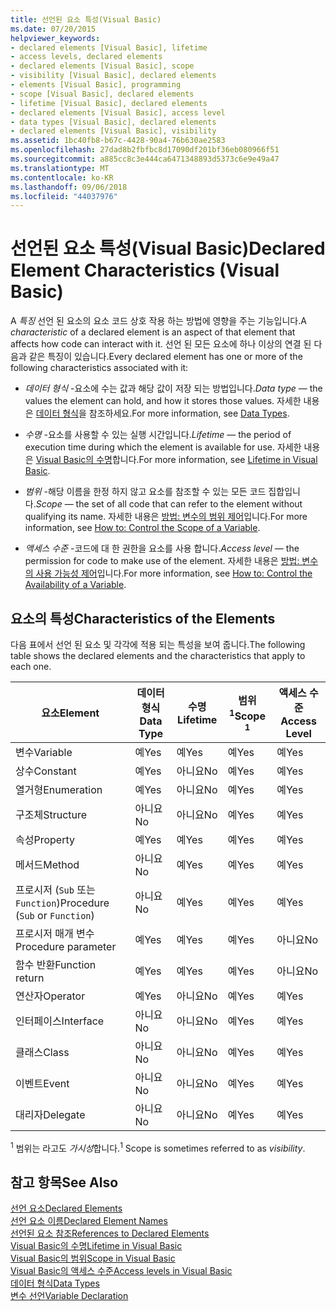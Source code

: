 ```yaml
---
title: 선언된 요소 특성(Visual Basic)
ms.date: 07/20/2015
helpviewer_keywords:
- declared elements [Visual Basic], lifetime
- access levels, declared elements
- declared elements [Visual Basic], scope
- visibility [Visual Basic], declared elements
- elements [Visual Basic], programming
- scope [Visual Basic], declared elements
- lifetime [Visual Basic], declared elements
- declared elements [Visual Basic], access level
- data types [Visual Basic], declared elements
- declared elements [Visual Basic], visibility
ms.assetid: 1bc40fb8-b67c-4428-90a4-76b630ae2583
ms.openlocfilehash: 27dad8b2fbfbc8d17090df201bf36eb080966f51
ms.sourcegitcommit: a885cc8c3e444ca6471348893d5373c6e9e49a47
ms.translationtype: MT
ms.contentlocale: ko-KR
ms.lasthandoff: 09/06/2018
ms.locfileid: "44037976"
---
```

# <a name="declared-element-characteristics-visual-basic"></a><span data-ttu-id="61655-102">선언된 요소 특성(Visual Basic)</span><span class="sxs-lookup"><span data-stu-id="61655-102">Declared Element Characteristics (Visual Basic)</span></span>
<span data-ttu-id="61655-103">A *특징* 선언 된 요소의 요소 코드 상호 작용 하는 방법에 영향을 주는 기능입니다.</span><span class="sxs-lookup"><span data-stu-id="61655-103">A *characteristic* of a declared element is an aspect of that element that affects how code can interact with it.</span></span> <span data-ttu-id="61655-104">선언 된 모든 요소에 하나 이상의 연결 된 다음과 같은 특징이 있습니다.</span><span class="sxs-lookup"><span data-stu-id="61655-104">Every declared element has one or more of the following characteristics associated with it:</span></span>  
  
-   <span data-ttu-id="61655-105">*데이터 형식* -요소에 수는 값과 해당 값이 저장 되는 방법입니다.</span><span class="sxs-lookup"><span data-stu-id="61655-105">*Data type* — the values the element can hold, and how it stores those values.</span></span> <span data-ttu-id="61655-106">자세한 내용은 [데이터 형식](../../../../visual-basic/language-reference/data-types/index.md)을 참조하세요.</span><span class="sxs-lookup"><span data-stu-id="61655-106">For more information, see [Data Types](../../../../visual-basic/language-reference/data-types/index.md).</span></span>  
  
-   <span data-ttu-id="61655-107">*수명* -요소를 사용할 수 있는 실행 시간입니다.</span><span class="sxs-lookup"><span data-stu-id="61655-107">*Lifetime* — the period of execution time during which the element is available for use.</span></span> <span data-ttu-id="61655-108">자세한 내용은 [Visual Basic의 수명](../../../../visual-basic/programming-guide/language-features/declared-elements/lifetime.md)합니다.</span><span class="sxs-lookup"><span data-stu-id="61655-108">For more information, see [Lifetime in Visual Basic](../../../../visual-basic/programming-guide/language-features/declared-elements/lifetime.md).</span></span>  
  
-   <span data-ttu-id="61655-109">*범위* -해당 이름을 한정 하지 않고 요소를 참조할 수 있는 모든 코드 집합입니다.</span><span class="sxs-lookup"><span data-stu-id="61655-109">*Scope* — the set of all code that can refer to the element without qualifying its name.</span></span> <span data-ttu-id="61655-110">자세한 내용은 [방법: 변수의 범위 제어](../../../../visual-basic/programming-guide/language-features/declared-elements/how-to-control-the-scope-of-a-variable.md)입니다.</span><span class="sxs-lookup"><span data-stu-id="61655-110">For more information, see [How to: Control the Scope of a Variable](../../../../visual-basic/programming-guide/language-features/declared-elements/how-to-control-the-scope-of-a-variable.md).</span></span>  
  
-   <span data-ttu-id="61655-111">*액세스 수준* -코드에 대 한 권한을 요소를 사용 합니다.</span><span class="sxs-lookup"><span data-stu-id="61655-111">*Access level* — the permission for code to make use of the element.</span></span> <span data-ttu-id="61655-112">자세한 내용은 [방법: 변수의 사용 가능성 제어](../../../../visual-basic/programming-guide/language-features/declared-elements/how-to-control-the-availability-of-a-variable.md)입니다.</span><span class="sxs-lookup"><span data-stu-id="61655-112">For more information, see [How to: Control the Availability of a Variable](../../../../visual-basic/programming-guide/language-features/declared-elements/how-to-control-the-availability-of-a-variable.md).</span></span>  
  
## <a name="characteristics-of-the-elements"></a><span data-ttu-id="61655-113">요소의 특성</span><span class="sxs-lookup"><span data-stu-id="61655-113">Characteristics of the Elements</span></span>  
 <span data-ttu-id="61655-114">다음 표에서 선언 된 요소 및 각각에 적용 되는 특성을 보여 줍니다.</span><span class="sxs-lookup"><span data-stu-id="61655-114">The following table shows the declared elements and the characteristics that apply to each one.</span></span>  
  
|<span data-ttu-id="61655-115">요소</span><span class="sxs-lookup"><span data-stu-id="61655-115">Element</span></span>|<span data-ttu-id="61655-116">데이터 형식</span><span class="sxs-lookup"><span data-stu-id="61655-116">Data Type</span></span>|<span data-ttu-id="61655-117">수명</span><span class="sxs-lookup"><span data-stu-id="61655-117">Lifetime</span></span>|<span data-ttu-id="61655-118">범위 <sup>1</sup></span><span class="sxs-lookup"><span data-stu-id="61655-118">Scope <sup>1</sup></span></span>|<span data-ttu-id="61655-119">액세스 수준</span><span class="sxs-lookup"><span data-stu-id="61655-119">Access Level</span></span>|  
|-------------|---------------|--------------|------------------------|------------------|  
|<span data-ttu-id="61655-120">변수</span><span class="sxs-lookup"><span data-stu-id="61655-120">Variable</span></span>|<span data-ttu-id="61655-121">예</span><span class="sxs-lookup"><span data-stu-id="61655-121">Yes</span></span>|<span data-ttu-id="61655-122">예</span><span class="sxs-lookup"><span data-stu-id="61655-122">Yes</span></span>|<span data-ttu-id="61655-123">예</span><span class="sxs-lookup"><span data-stu-id="61655-123">Yes</span></span>|<span data-ttu-id="61655-124">예</span><span class="sxs-lookup"><span data-stu-id="61655-124">Yes</span></span>|  
|<span data-ttu-id="61655-125">상수</span><span class="sxs-lookup"><span data-stu-id="61655-125">Constant</span></span>|<span data-ttu-id="61655-126">예</span><span class="sxs-lookup"><span data-stu-id="61655-126">Yes</span></span>|<span data-ttu-id="61655-127">아니요</span><span class="sxs-lookup"><span data-stu-id="61655-127">No</span></span>|<span data-ttu-id="61655-128">예</span><span class="sxs-lookup"><span data-stu-id="61655-128">Yes</span></span>|<span data-ttu-id="61655-129">예</span><span class="sxs-lookup"><span data-stu-id="61655-129">Yes</span></span>|  
|<span data-ttu-id="61655-130">열거형</span><span class="sxs-lookup"><span data-stu-id="61655-130">Enumeration</span></span>|<span data-ttu-id="61655-131">예</span><span class="sxs-lookup"><span data-stu-id="61655-131">Yes</span></span>|<span data-ttu-id="61655-132">아니요</span><span class="sxs-lookup"><span data-stu-id="61655-132">No</span></span>|<span data-ttu-id="61655-133">예</span><span class="sxs-lookup"><span data-stu-id="61655-133">Yes</span></span>|<span data-ttu-id="61655-134">예</span><span class="sxs-lookup"><span data-stu-id="61655-134">Yes</span></span>|  
|<span data-ttu-id="61655-135">구조체</span><span class="sxs-lookup"><span data-stu-id="61655-135">Structure</span></span>|<span data-ttu-id="61655-136">아니요</span><span class="sxs-lookup"><span data-stu-id="61655-136">No</span></span>|<span data-ttu-id="61655-137">아니요</span><span class="sxs-lookup"><span data-stu-id="61655-137">No</span></span>|<span data-ttu-id="61655-138">예</span><span class="sxs-lookup"><span data-stu-id="61655-138">Yes</span></span>|<span data-ttu-id="61655-139">예</span><span class="sxs-lookup"><span data-stu-id="61655-139">Yes</span></span>|  
|<span data-ttu-id="61655-140">속성</span><span class="sxs-lookup"><span data-stu-id="61655-140">Property</span></span>|<span data-ttu-id="61655-141">예</span><span class="sxs-lookup"><span data-stu-id="61655-141">Yes</span></span>|<span data-ttu-id="61655-142">예</span><span class="sxs-lookup"><span data-stu-id="61655-142">Yes</span></span>|<span data-ttu-id="61655-143">예</span><span class="sxs-lookup"><span data-stu-id="61655-143">Yes</span></span>|<span data-ttu-id="61655-144">예</span><span class="sxs-lookup"><span data-stu-id="61655-144">Yes</span></span>|  
|<span data-ttu-id="61655-145">메서드</span><span class="sxs-lookup"><span data-stu-id="61655-145">Method</span></span>|<span data-ttu-id="61655-146">아니요</span><span class="sxs-lookup"><span data-stu-id="61655-146">No</span></span>|<span data-ttu-id="61655-147">예</span><span class="sxs-lookup"><span data-stu-id="61655-147">Yes</span></span>|<span data-ttu-id="61655-148">예</span><span class="sxs-lookup"><span data-stu-id="61655-148">Yes</span></span>|<span data-ttu-id="61655-149">예</span><span class="sxs-lookup"><span data-stu-id="61655-149">Yes</span></span>|  
|<span data-ttu-id="61655-150">프로시저 (`Sub` 또는 `Function`)</span><span class="sxs-lookup"><span data-stu-id="61655-150">Procedure (`Sub` or `Function`)</span></span>|<span data-ttu-id="61655-151">아니요</span><span class="sxs-lookup"><span data-stu-id="61655-151">No</span></span>|<span data-ttu-id="61655-152">예</span><span class="sxs-lookup"><span data-stu-id="61655-152">Yes</span></span>|<span data-ttu-id="61655-153">예</span><span class="sxs-lookup"><span data-stu-id="61655-153">Yes</span></span>|<span data-ttu-id="61655-154">예</span><span class="sxs-lookup"><span data-stu-id="61655-154">Yes</span></span>|  
|<span data-ttu-id="61655-155">프로시저 매개 변수</span><span class="sxs-lookup"><span data-stu-id="61655-155">Procedure parameter</span></span>|<span data-ttu-id="61655-156">예</span><span class="sxs-lookup"><span data-stu-id="61655-156">Yes</span></span>|<span data-ttu-id="61655-157">예</span><span class="sxs-lookup"><span data-stu-id="61655-157">Yes</span></span>|<span data-ttu-id="61655-158">예</span><span class="sxs-lookup"><span data-stu-id="61655-158">Yes</span></span>|<span data-ttu-id="61655-159">아니요</span><span class="sxs-lookup"><span data-stu-id="61655-159">No</span></span>|  
|<span data-ttu-id="61655-160">함수 반환</span><span class="sxs-lookup"><span data-stu-id="61655-160">Function return</span></span>|<span data-ttu-id="61655-161">예</span><span class="sxs-lookup"><span data-stu-id="61655-161">Yes</span></span>|<span data-ttu-id="61655-162">예</span><span class="sxs-lookup"><span data-stu-id="61655-162">Yes</span></span>|<span data-ttu-id="61655-163">예</span><span class="sxs-lookup"><span data-stu-id="61655-163">Yes</span></span>|<span data-ttu-id="61655-164">아니요</span><span class="sxs-lookup"><span data-stu-id="61655-164">No</span></span>|  
|<span data-ttu-id="61655-165">연산자</span><span class="sxs-lookup"><span data-stu-id="61655-165">Operator</span></span>|<span data-ttu-id="61655-166">예</span><span class="sxs-lookup"><span data-stu-id="61655-166">Yes</span></span>|<span data-ttu-id="61655-167">아니요</span><span class="sxs-lookup"><span data-stu-id="61655-167">No</span></span>|<span data-ttu-id="61655-168">예</span><span class="sxs-lookup"><span data-stu-id="61655-168">Yes</span></span>|<span data-ttu-id="61655-169">예</span><span class="sxs-lookup"><span data-stu-id="61655-169">Yes</span></span>|  
|<span data-ttu-id="61655-170">인터페이스</span><span class="sxs-lookup"><span data-stu-id="61655-170">Interface</span></span>|<span data-ttu-id="61655-171">아니요</span><span class="sxs-lookup"><span data-stu-id="61655-171">No</span></span>|<span data-ttu-id="61655-172">아니요</span><span class="sxs-lookup"><span data-stu-id="61655-172">No</span></span>|<span data-ttu-id="61655-173">예</span><span class="sxs-lookup"><span data-stu-id="61655-173">Yes</span></span>|<span data-ttu-id="61655-174">예</span><span class="sxs-lookup"><span data-stu-id="61655-174">Yes</span></span>|  
|<span data-ttu-id="61655-175">클래스</span><span class="sxs-lookup"><span data-stu-id="61655-175">Class</span></span>|<span data-ttu-id="61655-176">아니요</span><span class="sxs-lookup"><span data-stu-id="61655-176">No</span></span>|<span data-ttu-id="61655-177">아니요</span><span class="sxs-lookup"><span data-stu-id="61655-177">No</span></span>|<span data-ttu-id="61655-178">예</span><span class="sxs-lookup"><span data-stu-id="61655-178">Yes</span></span>|<span data-ttu-id="61655-179">예</span><span class="sxs-lookup"><span data-stu-id="61655-179">Yes</span></span>|  
|<span data-ttu-id="61655-180">이벤트</span><span class="sxs-lookup"><span data-stu-id="61655-180">Event</span></span>|<span data-ttu-id="61655-181">아니요</span><span class="sxs-lookup"><span data-stu-id="61655-181">No</span></span>|<span data-ttu-id="61655-182">아니요</span><span class="sxs-lookup"><span data-stu-id="61655-182">No</span></span>|<span data-ttu-id="61655-183">예</span><span class="sxs-lookup"><span data-stu-id="61655-183">Yes</span></span>|<span data-ttu-id="61655-184">예</span><span class="sxs-lookup"><span data-stu-id="61655-184">Yes</span></span>|  
|<span data-ttu-id="61655-185">대리자</span><span class="sxs-lookup"><span data-stu-id="61655-185">Delegate</span></span>|<span data-ttu-id="61655-186">아니요</span><span class="sxs-lookup"><span data-stu-id="61655-186">No</span></span>|<span data-ttu-id="61655-187">아니요</span><span class="sxs-lookup"><span data-stu-id="61655-187">No</span></span>|<span data-ttu-id="61655-188">예</span><span class="sxs-lookup"><span data-stu-id="61655-188">Yes</span></span>|<span data-ttu-id="61655-189">예</span><span class="sxs-lookup"><span data-stu-id="61655-189">Yes</span></span>|  
  
 <span data-ttu-id="61655-190"><sup>1</sup> 범위는 라고도 *가시성*합니다.</span><span class="sxs-lookup"><span data-stu-id="61655-190"><sup>1</sup> Scope is sometimes referred to as *visibility*.</span></span>  
  
## <a name="see-also"></a><span data-ttu-id="61655-191">참고 항목</span><span class="sxs-lookup"><span data-stu-id="61655-191">See Also</span></span>  
 [<span data-ttu-id="61655-192">선언 요소</span><span class="sxs-lookup"><span data-stu-id="61655-192">Declared Elements</span></span>](../../../../visual-basic/programming-guide/language-features/declared-elements/index.md)  
 [<span data-ttu-id="61655-193">선언 요소 이름</span><span class="sxs-lookup"><span data-stu-id="61655-193">Declared Element Names</span></span>](../../../../visual-basic/programming-guide/language-features/declared-elements/declared-element-names.md)  
 [<span data-ttu-id="61655-194">선언된 요소 참조</span><span class="sxs-lookup"><span data-stu-id="61655-194">References to Declared Elements</span></span>](../../../../visual-basic/programming-guide/language-features/declared-elements/references-to-declared-elements.md)  
 [<span data-ttu-id="61655-195">Visual Basic의 수명</span><span class="sxs-lookup"><span data-stu-id="61655-195">Lifetime in Visual Basic</span></span>](../../../../visual-basic/programming-guide/language-features/declared-elements/lifetime.md)  
 [<span data-ttu-id="61655-196">Visual Basic의 범위</span><span class="sxs-lookup"><span data-stu-id="61655-196">Scope in Visual Basic</span></span>](../../../../visual-basic/programming-guide/language-features/declared-elements/scope.md)  
 [<span data-ttu-id="61655-197">Visual Basic의 액세스 수준</span><span class="sxs-lookup"><span data-stu-id="61655-197">Access levels in Visual Basic</span></span>](../../../../visual-basic/programming-guide/language-features/declared-elements/access-levels.md)  
 [<span data-ttu-id="61655-198">데이터 형식</span><span class="sxs-lookup"><span data-stu-id="61655-198">Data Types</span></span>](../../../../visual-basic/programming-guide/language-features/data-types/index.md)  
 [<span data-ttu-id="61655-199">변수 선언</span><span class="sxs-lookup"><span data-stu-id="61655-199">Variable Declaration</span></span>](../../../../visual-basic/programming-guide/language-features/variables/variable-declaration.md)
